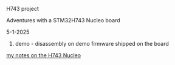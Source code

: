 H743 project

Adventures with a STM32H743 Nucleo board

5-1-2025

1. demo - disassembly on demo firmware shipped on the board

[my notes on the H743 Nucleo](http://cholla.mmto.org/stm32all/h743)

